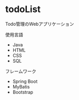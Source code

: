 # todoList
Todo管理のWebアプリケーション

使用言語
- Java
- HTML
- CSS
- SQL

フレームワーク
- Spring Boot
- MyBatis
- Bootstrap
